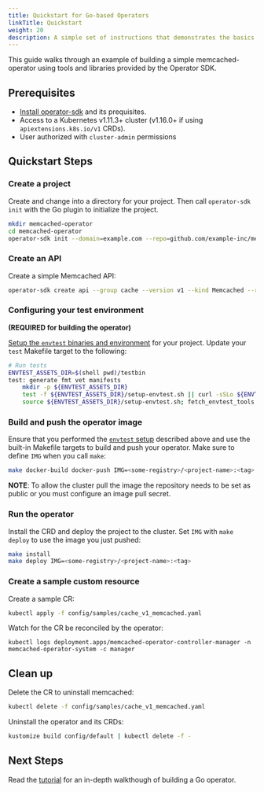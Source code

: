 ```yaml
---
title: Quickstart for Go-based Operators
linkTitle: Quickstart
weight: 20
description: A simple set of instructions that demonstrates the basics of setting up and running Go-based operator.
---
```


This guide walks through an example of building a simple memcached-operator using tools and libraries provided by the Operator SDK.

## Prerequisites

- [Install operator-sdk][operator_install] and its prequisites.
- Access to a Kubernetes v1.11.3+ cluster (v1.16.0+ if using `apiextensions.k8s.io/v1` CRDs).
- User authorized with `cluster-admin` permissions

## Quickstart Steps

### Create a project

Create and change into a directory for your project. Then call `operator-sdk init`
with the Go plugin to initialize the project. 
 
```sh
mkdir memcached-operator
cd memcached-operator
operator-sdk init --domain=example.com --repo=github.com/example-inc/memcached-operator
```

### Create an API

Create a simple Memcached API:

```sh
operator-sdk create api --group cache --version v1 --kind Memcached --resource=true --controller=true
```

### Configuring your test environment 

**(REQUIRED for building the operator)**

[Setup the `envtest` binaries and environment][envtest-setup] for your project.
Update your `test` Makefile target to the following:

```sh
# Run tests
ENVTEST_ASSETS_DIR=$(shell pwd)/testbin
test: generate fmt vet manifests
	mkdir -p ${ENVTEST_ASSETS_DIR}
	test -f ${ENVTEST_ASSETS_DIR}/setup-envtest.sh || curl -sSLo ${ENVTEST_ASSETS_DIR}/setup-envtest.sh https://raw.githubusercontent.com/kubernetes-sigs/controller-runtime/master/hack/setup-envtest.sh
	source ${ENVTEST_ASSETS_DIR}/setup-envtest.sh; fetch_envtest_tools $(ENVTEST_ASSETS_DIR); setup_envtest_env $(ENVTEST_ASSETS_DIR); go test ./... -coverprofile cover.out
```

### Build and push the operator image

Ensure that you performed the [`envtest` setup][envtest-setup] described above and use the built-in Makefile targets to build and push your operator. Make
sure to define `IMG` when you call `make`:

```sh
make docker-build docker-push IMG=<some-registry>/<project-name>:<tag>
```

**NOTE**: To allow the cluster pull the image the repository needs to be
          set as public or you must configure an image pull secret.


### Run the operator

Install the CRD and deploy the project to the cluster. Set `IMG` with
`make deploy` to use the image you just pushed:

```sh
make install
make deploy IMG=<some-registry>/<project-name>:<tag>
```

### Create a sample custom resource

Create a sample CR:
```sh
kubectl apply -f config/samples/cache_v1_memcached.yaml 
```

Watch for the CR be reconciled by the operator:
```
kubectl logs deployment.apps/memcached-operator-controller-manager -n memcached-operator-system -c manager
```

## Clean up

Delete the CR to uninstall memcached:
```sh 
kubectl delete -f config/samples/cache_v1_memcached.yaml
```

Uninstall the operator and its CRDs:
```sh
kustomize build config/default | kubectl delete -f -
```

## Next Steps
Read the [tutorial][tutorial] for an in-depth walkthough of building a Go operator.

[go_tool]:https://golang.org/dl/
[docker_tool]:https://docs.docker.com/install/
[kubectl_tool]:https://kubernetes.io/docs/tasks/tools/install-kubectl/
[operator_install]: /docs/installation/install-operator-sdk
[envtest-setup]: /docs/building-operators/golang/references/envtest-setup
[tutorial]: /docs/building-operators/golang/tutorial/ 

